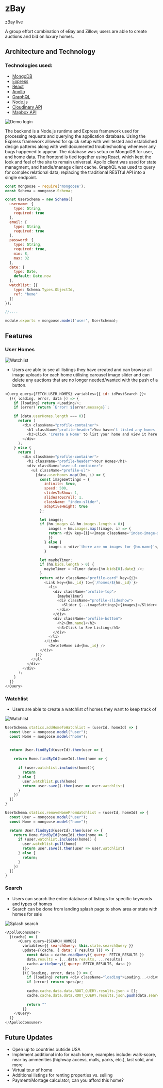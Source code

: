 # zBay

 [zBay live](https://the-zbay.herokuapp.com/)

A group effort combination of eBay and Zillow; users are able to create auctions and bid on luxury homes.



## Architecture and Technology


### Technologies used: 
* [MongoDB](https://www.mongodb.com/)
* [Express](https://expressjs.com/)
* [React](https://reactjs.org/)
* [Apollo](https://www.apollographql.com/)
* [GraphQL](https://graphql.org/)
* [Node.js](https://nodejs.org/)
* [Cloudinary API](https://cloudinary.com/)
* [Mapbox API](https://www.mapbox.com/)

<div><img src="https://github.com/ivopavlov87/zBay/blob/heroku-deployment/ModalGif.gif" alt="Demo login" /></div>

The backend is a Node.js runtime and Express framework used for processing requests and querying the application database. Using the Express framework allowed for quick setup with well tested and established design patterns along with well documented troubleshooting whenever any bugs happened to appear. The database was setup on MongoDB for user, and home data. The frontend is tied together using React, which kept the look and feel of the site to remain universal. Apollo client was used for state managment, and handle/manage client cache. GraphQL was used to query for complex relational data; replacing the traditional RESTful API into a single endpoint.

```javascript
const mongoose = require('mongoose');
const Schema = mongoose.Schema;

const UserSchema = new Schema({
  username: {
    type: String,
    required: true
  },
  email: {
    type: String,
    required: true
  },
  password: {
    type: String,
    required: true,
    min: 8,
    max: 32
  },
  date: {
    type: Date,
    default: Date.now
  },
  watchlist: [{
    type: Schema.Types.ObjectId,
    ref: "home"
  }]
});

//....

module.exports = mongoose.model('user', UserSchema);
```

## Features

### User Homes

<div><img src="https://github.com/ivopavlov87/zBay/blob/master/UserHomesGif.gif" alt="Watchlist" /></div>

* Users are able to see all listings they have created and can browse all image uploads for each home utilising carousel image slider and can delete any auctions that are no longer needed/wanted with the push of a button.

```javascript
<Query query={FETCH_USER_HOMES} variables={{ id: idPostSearch }}>
  {({ loading, error, data }) => {
    if (loading) return <Loading/>;
    if (error) return `Error! ${error.message}`;

    if (data.userHomes.length === 0){
      return (
        <div className="profile-container">
          <h1 className="profile-header">You haven't listed any homes for auction yet</h1>
          <h3>Click 'Create a Home' to list your home and view it here!</h3>
        </div>
      );
    } else {
      return (
        <div className="profile-container">
          <h1 className="profile-header">Your Homes</h1>
          <div className="user-ul-container">
            <ul className="profile-ul">
              {data.userHomes.map((hm, i) => {
                const imageSettings = {
                  infinite: true,
                  speed: 500,
                  slidesToShow: 1,
                  slidesToScroll: 1,
                  className: "index-slider",
                  adaptiveHeight: true
                };

                let images;
                if (hm.images && hm.images.length > 0){
                    images = hm.images.map((image, i) => {
                    return <div key={i}><Image className='index-image-slide' cloudName={token2} publicId={image} /></div>
                    })
                  } else {
                    images = <div>`there are no images for {hm.name}`</div>
                  }

                let maybeTimer;
                if (hm.bids.length > 0) {
                  maybeTimer = <Timer date={hm.bids[0].date} />;
                }
                return <div className="profile-card" key={i}>
                  <Link key={hm._id} to={`/homes/${hm._id}`}>
                    <li>
                      <div className="profile-top">
                        {maybeTimer}
                        <div className="profile-slideshow">
                          <Slider {...imageSettings}>{images}</Slider>
                        </div>
                      </div>
                      <div className="profile-bottom">
                        <h2>{hm.name}</h2>
                        <h3>Click to See Listing</h3>
                      </div>
                    </li>
                  </Link>
                    <DeleteHome id={hm._id} />                        
                </div>
              })}
            </ul>
          </div>
        </div>
      );
    }
  }}
</Query>
```

### Watchlist

* Users are able to create a watchlist of homes they want to keep track of

<div><img src="https://github.com/ivopavlov87/zBay/blob/master/MapBidWatchlistGif.gif" alt="Watchlist" /></div>

```javascript
UserSchema.statics.addHomeToWatchlist = (userId, homeId) => {
  const User = mongoose.model("user");
  const Home = mongoose.model("home");
  

  return User.findById(userId).then(user => {
    
    return Home.findById(homeId).then(home => {
      
      if (user.watchlist.includes(home)){
        return 
      } else {
        user.watchlist.push(home)
        return user.save().then(user => user.watchlist)
      }
    })
  })
}

UserSchema.statics.removeHomeFromWatchlist = (userId, homeId) => {
  const User = mongoose.model("user");
  const Home = mongoose.model("home");

  return User.findById(userId).then(user => {
    return Home.findById(homeId).then(home => {
      if (user.watchlist.includes(home)) {
        user.watchlist.pull(home)
        return user.save().then(user => user.watchlist)
      } else {
        return;
      }
    })
  })
}
```

### Search

* Users can search the entire database of listings for specific keywords and types of homes
* Search can be done from landing splash page to show area or state with homes for sale

<div><img src="https://github.com/ivopavlov87/zBay/blob/master/SplashSearchGif.gif" alt="Splash search" /></div>

```javascript
<ApolloConsumer>
  {(cache) => (
      <Query query={SEARCH_HOMES} 
        variables={{ searchQuery: this.state.searchQuery }}
        update={(cache, { data: { results }}) => {
          const data = cache.readQuery({ query: FETCH_RESULTS })
          data.results = [...data.results, ...results]
          cache.writeQuery({ query: FETCH_RESULTS, data })
        }}>
        {({ loading, error, data }) => {
          if (loading) return <div className="loading">Loading...</div>;
          if (error) return <p></p>;
  
          cache.cache.data.data.ROOT_QUERY.results.json = [];
          cache.cache.data.data.ROOT_QUERY.results.json.push(data.searchHomes);
  
          return ""
        }}
    </Query>
  )}
</ApolloConsumer>
```

## Future Updates
* Open up to countries outside USA
* Implement additional info for each home, examples include: walk-score, near by ammenities (highway access, malls, parks, etc.), last sold, and more
* Virtual tour of home
* Additional listings for renting properties vs. selling
* Payment/Mortage calculator; can you afford this home?